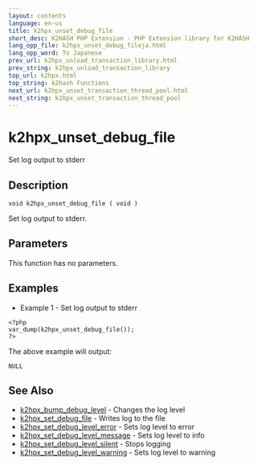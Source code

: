 ```yaml
---
layout: contents
language: en-us
title: k2hpx_unset_debug_file
short_desc: K2HASH PHP Extension - PHP Extension library for K2HASH
lang_opp_file: k2hpx_unset_debug_fileja.html
lang_opp_word: To Japanese
prev_url: k2hpx_unload_transaction_library.html
prev_string: k2hpx_unload_transaction_library
top_url: k2hpx.html
top_string: k2hash Functions
next_url: k2hpx_unset_transaction_thread_pool.html
next_string: k2hpx_unset_transaction_thread_pool
---
```


# k2hpx_unset_debug_file
Set log output  to stderr

## Description

```
void k2hpx_unset_debug_file ( void )
```

Set log output  to stderr.

## Parameters
This function has no parameters.

## Examples
- Example 1 - Set log output  to stderr

```
<?php
var_dump(k2hpx_unset_debug_file());
?>
```

The above example will output:

```
NULL
```


## See Also
- [k2hpx_bump_debug_level](k2hpx_bump_debug_level.html) - Changes the log level
- [k2hpx_set_debug_file](k2hpx_set_debug_file.html) - Writes log to the file
- [k2hpx_set_debug_level_error](k2hpx_set_debug_level_error.html) - Sets log level to error
- [k2hpx_set_debug_level_message](k2hpx_set_debug_level_message.html) - Sets log level to info
- [k2hpx_set_debug_level_silent](k2hpx_set_debug_level_silent.html) - Stops logging
- [k2hpx_set_debug_level_warning](k2hpx_set_debug_level_warning.html) - Sets log level to warning
